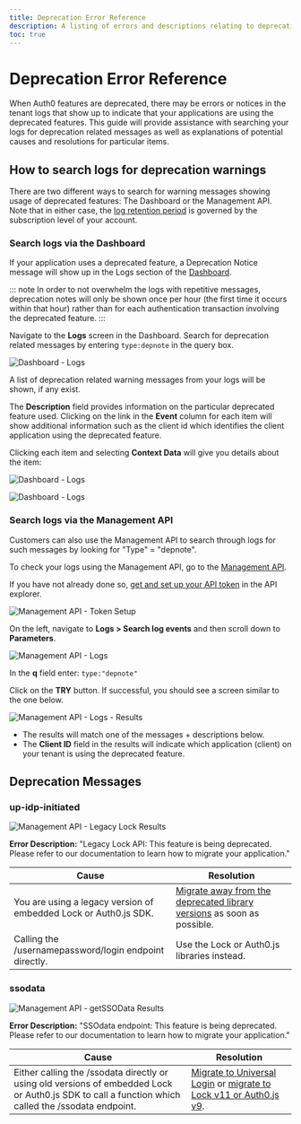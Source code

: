 ```yaml
---
title: Deprecation Error Reference
description: A listing of errors and descriptions relating to deprecations.
toc: true
---
```

# Deprecation Error Reference

When Auth0 features are deprecated, there may be errors or notices in the tenant logs that show up to indicate that your applications are using the deprecated features. This guide will provide assistance with searching your logs for deprecation related messages as well as explanations of potential causes and resolutions for particular items.

## How to search logs for deprecation warnings

There are two different ways to search for warning messages showing usage of deprecated features: The Dashboard or the Management API. Note that in either case, the [log retention period](/logs#how-long-is-log-file-data-available-) is governed by the subscription level of your account.

### Search logs via the Dashboard

If your application uses a deprecated feature, a Deprecation Notice message will show up in the Logs section of the [Dashboard](/${manage_url}).

::: note
In order to not overwhelm the logs with repetitive messages, deprecation notes will only be shown once per hour (the first time it occurs within that hour) rather than for each authentication transaction involving the deprecated feature.
:::

Navigate to the **Logs** screen in the Dashboard. Search for deprecation related messages by entering `type:depnote` in the query box.

![Dashboard - Logs](/media/articles/errors/depnotes-logs.png)

A list of deprecation related warning messages from your logs will be shown, if any exist.

The **Description** field provides information on the particular deprecated feature used. Clicking on the link in the **Event** column for each item will show additional information such as the client id which identifies the client application using the deprecated feature.

Clicking each item and selecting **Context Data** will give you details about the item:

![Dashboard - Logs](/media/articles/errors/depnotes-legacy-lock-context-data.png)

![Dashboard - Logs](/media/articles/errors/depnotes-ssodata-context-data.png)

### Search logs via the Management API

Customers can also use the Management API to search through logs for such messages by looking for  "Type" = "depnote".

To check your logs using the Management API, go to the [Management API](/api/management/v2).

If you have not already done so, [get and set up your API token](/api/management/v2/tokens#get-a-token-manually) in the API explorer.

![Management API - Token Setup](/media/articles/errors/libraries/management-api-set-token.png)

On the left, navigate to **Logs > Search log events** and then scroll down to **Parameters**.

![Management API - Logs](/media/articles/errors/libraries/management-api-logs.png)

In the **q** field enter: `type:"depnote"`

Click on the **TRY** button. If successful, you should see a screen similar to the one below.

![Management API - Logs - Results](/media/articles/errors/libraries/management-api-logs-results.png)

* The results will match one of the messages + descriptions below.
* The **Client ID** field in the results will indicate which application (client) on your tenant is using the deprecated feature.

## Deprecation Messages 

### up-idp-initiated

![Management API - Legacy Lock Results](/media/articles/errors/depnotes-mgt-api-legacy-lock.png)

**Error Description:** "Legacy Lock API: This feature is being deprecated. Please refer to our documentation to learn how to migrate your application."

| Cause | Resolution |
| --- | --- |
| You are using a legacy version of embedded Lock or Auth0.js SDK. | [Migrate away from the deprecated library versions](/migrations/guides/legacy-lock-api-deprecation) as soon as possible. |
| Calling the /usernamepassword/login endpoint directly. | Use the Lock or Auth0.js libraries instead. |

### ssodata

![Management API - getSSOData Results](/media/articles/errors/depnotes-mgt-api-ssodata.png)

**Error Description:** "SSOdata endpoint: This feature is being deprecated. Please refer to our documentation to learn how to migrate your application."

| Cause | Resolution |
| --- | --- |
| Either calling the /ssodata directly or using old versions of embedded Lock or Auth0.js SDK to call a function which called the /ssodata endpoint. | [Migrate to Universal Login](/guides/login/migration-embedded-universal) or [migrate to Lock v11 or Auth0.js v9](/migrations#introducing-lock-v11-and-auth0-js-v9). |
